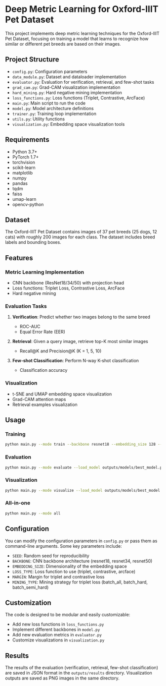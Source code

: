 # Deep Metric Learning for Oxford-IIIT Pet Dataset

This project implements deep metric learning techniques for the Oxford-IIIT Pet Dataset, focusing on training a model that learns to recognize how similar or different pet breeds are based on their images.

## Project Structure

- `config.py`: Configuration parameters
- `data_module.py`: Dataset and dataloader implementation
- `evaluator.py`: Evaluation for verification, retrieval, and few-shot tasks
- `grad_cam.py`: Grad-CAM visualization implementation
- `hard_mining.py`: Hard negative mining implementation
- `loss_functions.py`: Loss functions (Triplet, Contrastive, ArcFace)
- `main.py`: Main script to run the code
- `model.py`: Model architecture definitions
- `trainer.py`: Training loop implementation
- `utils.py`: Utility functions
- `visualization.py`: Embedding space visualization tools

## Requirements

- Python 3.7+
- PyTorch 1.7+
- torchvision
- scikit-learn
- matplotlib
- numpy
- pandas
- tqdm
- faiss
- umap-learn
- opencv-python

## Dataset

The Oxford-IIIT Pet Dataset contains images of 37 pet breeds (25 dogs, 12 cats) with roughly 200 images for each class. The dataset includes breed labels and bounding boxes.

## Features

### Metric Learning Implementation

- CNN backbone (ResNet18/34/50) with projection head
- Loss functions: Triplet Loss, Contrastive Loss, ArcFace
- Hard negative mining

### Evaluation Tasks

1. **Verification**: Predict whether two images belong to the same breed
   - ROC-AUC
   - Equal Error Rate (EER)

2. **Retrieval**: Given a query image, retrieve top-K most similar images
   - Recall@K and Precision@K (K = 1, 5, 10)

3. **Few-shot Classification**: Perform N-way K-shot classification
   - Classification accuracy

### Visualization

- t-SNE and UMAP embedding space visualization
- Grad-CAM attention maps
- Retrieval examples visualization

## Usage

### Training

```bash
python main.py --mode train --backbone resnet18 --embedding_size 128 --loss_type triplet --batch_size 64 --num_epochs 30
```

### Evaluation

```bash
python main.py --mode evaluate --load_model outputs/models/best_model.pth
```

### Visualization

```bash
python main.py --mode visualize --load_model outputs/models/best_model.pth
```

### All-in-one

```bash
python main.py --mode all
```

## Configuration

You can modify the configuration parameters in `config.py` or pass them as command-line arguments. Some key parameters include:

- `SEED`: Random seed for reproducibility
- `BACKBONE`: CNN backbone architecture (resnet18, resnet34, resnet50)
- `EMBEDDING_SIZE`: Dimensionality of the embedding space
- `LOSS_TYPE`: Loss function to use (triplet, contrastive, arcface)
- `MARGIN`: Margin for triplet and contrastive loss
- `MINING_TYPE`: Mining strategy for triplet loss (batch_all, batch_hard, batch_semi_hard)

## Customization

The code is designed to be modular and easily customizable:

- Add new loss functions in `loss_functions.py`
- Implement different backbones in `model.py`
- Add new evaluation metrics in `evaluator.py`
- Customize visualizations in `visualization.py`

## Results

The results of the evaluation (verification, retrieval, few-shot classification) are saved in JSON format in the `outputs/results` directory. Visualization outputs are saved as PNG images in the same directory.
